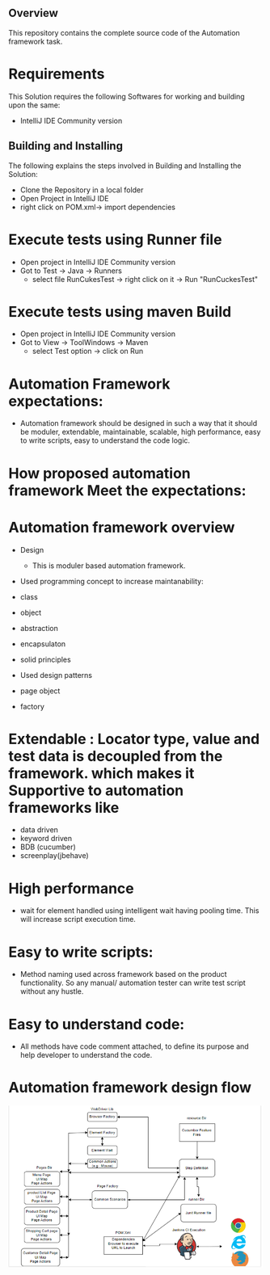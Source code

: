 
## Overview
This repository contains the complete source code of the Automation framework task.

# Requirements
This Solution requires the following Softwares for working and building upon the same:
- IntelliJ IDE Community version

## Building and Installing
The following explains the steps involved in Building and Installing the Solution:
- Clone the Repository in a local folder
- Open Project in IntelliJ IDE
- right click on POM.xml-> import dependencies

# Execute tests using Runner file
- Open project in IntelliJ IDE Community version
- Got to Test -> Java -> Runners
   - select file RunCukesTest -> right click on it -> Run "RunCuckesTest"
   
# Execute tests using maven Build
- Open project in IntelliJ IDE Community version
- Got to View -> ToolWindows -> Maven
   - select Test option -> click on Run   

# Automation Framework expectations: 
- Automation framework should be designed in such a way that it should be moduler, extendable, maintainable, scalable, high performance, easy to write scripts, easy to understand the code logic.

# How proposed automation framework Meet the expectations:

# Automation framework overview 

- Design 
  - This is moduler based automation framework. 

- Used programming concept to increase maintanability:
 - class
 - object
 - abstraction
- encapsulaton 
- solid principles 

- Used design patterns
 - page object
 - factory 

# Extendable : Locator type, value and test data is decoupled from the framework. which makes it Supportive to automation frameworks like
- data driven
- keyword driven
- BDB (cucumber)
- screenplay(jbehave)

# High performance
- wait for element handled using intelligent wait having pooling time. This will increase script execution time.

# Easy to write scripts:  
- Method naming used across framework based on the product functionality. So any manual/ automation tester can write test script without any hustle.

# Easy to understand  code: 
- All methods have code comment attached, to define its purpose and help developer to understand the code.

   
# Automation framework design flow

![Alt text](/AutomationArchitecture.png "Automation Architecture Digram")
